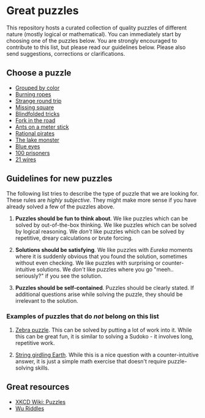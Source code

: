 # Great puzzles

This repository hosts a curated collection of quality puzzles of different
nature (mostly logical or mathematical). You can immediately start by choosing
one of the puzzles below. You are strongly encouraged to contribute to this
list, but please read our guidelines below. Please also send suggestions,
corrections or clarifications.

## Choose a puzzle

* [Grouped by color](puzzles/grouped-by-color/puzzle.md)
* [Burning ropes](puzzles/burning-ropes/puzzle.md)
* [Strange round trip](puzzles/strange-round-trip/puzzle.md)
* [Missing square](puzzles/missing-square/puzzle.md)
* [Blindfolded tricks](puzzles/blindfolded-tricks/puzzle.md)
* [Fork in the road](puzzles/fork-in-the-road/puzzle.md)
* [Ants on a meter stick](puzzles/ants-on-a-meter-stick/puzzle.md)
* [Rational pirates](puzzles/rational-pirates/puzzle.md)
* [The lake monster](puzzles/the-lake-monster/puzzle.md)
* [Blue eyes](puzzles/blue-eyes/puzzle.md)
* [100 prisoners](puzzles/100-prisoners/puzzle.md)
* [21 wires](puzzles/21-wires/puzzle.md)

## Guidelines for new puzzles

The following list tries to describe the type of puzzle that we are looking
for. These rules are *highly subjective*. They might make more sense if you
have already solved a few of the puzzles above.

1. **Puzzles should be fun to think about**. We like puzzles which can be
solved by out-of-the-box thinking. We like puzzles which can be solved by
logical reasoning. We *don't* like puzzles which can be solved by repetitive,
dreary calculations or brute forcing.

2. **Solutions should be satisfying**. We like puzzles with *Eureka* moments
where it is suddenly obvious that you found the solution, sometimes without
even checking. We like puzzles with surprising or counter-intuitive solutions.
We *don't* like puzzles where you go "meeh.. seriously?" if you see the
solution.

3. **Puzzles should be self-contained**. Puzzles should be clearly stated. If
additional questions arise while solving the puzzle, they should be irrelevant
to the solution.

### Examples of puzzles that do *not* belong on this list

1. [Zebra puzzle](https://en.wikipedia.org/wiki/Zebra_Puzzle). This can be
solved by putting a lot of work into it. While this can be great fun, it is
similar to solving a Sudoko - it involves long, repetitive work.

2. [String girdling Earth](https://en.wikipedia.org/wiki/String_girdling_Earth).
While this is a nice question with a counter-intuitive answer, it is just a
simple math exercise that doesn't require puzzle-solving skills.

## Great resources

* [XKCD Wiki: Puzzles](http://wiki.xkcd.com/irc/Puzzles)
* [Wu Riddles](https://www.ocf.berkeley.edu/~wwu/riddles/intro.shtml)
